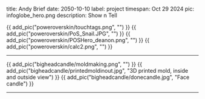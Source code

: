 title: Andy Brief 
date: 2050-10-10
label: project
timespan: Oct 29 2024
pic: infoglobe_hero.png
description: Show n Tell


{{ add_pic("poweroverskin/touchtags.png", "") }}
{{ add_pic("poweroverskin/PoS_Snail.JPG", "") }}
{{ add_pic("poweroverskin/POSHero_deanon.png", "") }}
{{ add_pic("poweroverskin/calc2.png", "") }}

<hr>
{{ add_pic("bigheadcandle/moldmaking.png", "") }}
{{ add_pic("bigheadcandle/printedmoldinout.jpg", "3D printed mold, inside and outside view") }}
{{ add_pic("bigheadcandle/donecandle.jpg", "Face candle") }}

<hr>


